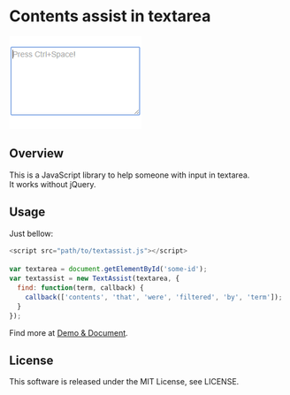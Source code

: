 Contents assist in textarea
==========

![Demo gif](demo.gif)

Overview
-----
This is a JavaScript library to help someone with input in textarea.  
It works without jQuery.

Usage
-----
Just bellow:
```js
<script src="path/to/textassist.js"></script>

var textarea = document.getElementById('some-id');
var textassist = new TextAssist(textarea, {
  find: function(term, callback) {
    callback(['contents', 'that', 'were', 'filtered', 'by', 'term']);
  }
});
```
Find more at [Demo & Document](http://iz-j.github.io/textassist/).

License
-----
This software is released under the MIT License, see LICENSE.